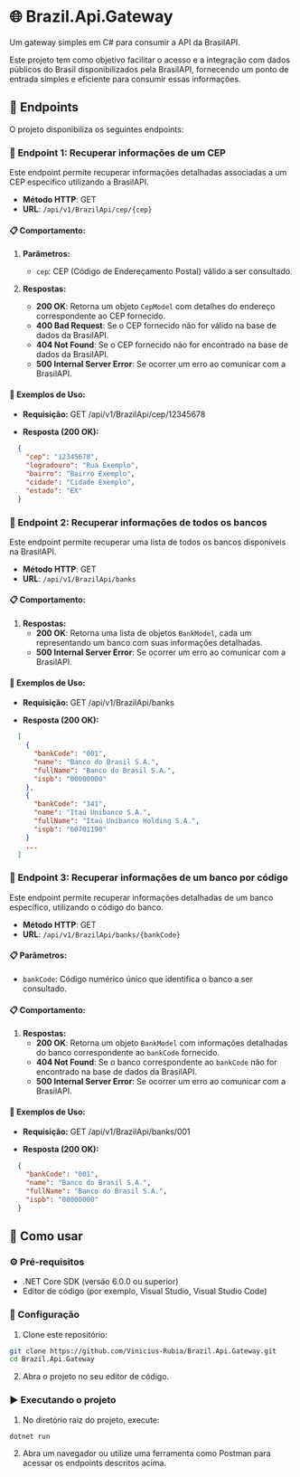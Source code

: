 # 🌐 Brazil.Api.Gateway

Um gateway simples em C# para consumir a API da BrasilAPI.

Este projeto tem como objetivo facilitar o acesso e a integração com dados públicos do Brasil disponibilizados pela BrasilAPI, fornecendo um ponto de entrada simples e eficiente para consumir essas informações.

## 📌 Endpoints

O projeto disponibiliza os seguintes endpoints:

### 🔹 Endpoint 1: Recuperar informações de um CEP
Este endpoint permite recuperar informações detalhadas associadas a um CEP específico utilizando a BrasilAPI.

- **Método HTTP**: GET
- **URL**: `/api/v1/BrazilApi/cep/{cep}`

#### 📋 Comportamento:

1. **Parâmetros:**
   - `cep`: CEP (Código de Endereçamento Postal) válido a ser consultado.

2. **Respostas:**
   - **200 OK**: Retorna um objeto `CepModel` com detalhes do endereço correspondente ao CEP fornecido.
   - **400 Bad Request**: Se o CEP fornecido não for válido na base de dados da BrasilAPI.
   - **404 Not Found**: Se o CEP fornecido não for encontrado na base de dados da BrasilAPI.
   - **500 Internal Server Error**: Se ocorrer um erro ao comunicar com a BrasilAPI.

#### 📝 Exemplos de Uso:

- **Requisição:** GET /api/v1/BrazilApi/cep/12345678

- **Resposta (200 OK):**
```json
  {
    "cep": "12345678",
    "logradouro": "Rua Exemplo",
    "bairro": "Bairro Exemplo",
    "cidade": "Cidade Exemplo",
    "estado": "EX"
  }
```

### 🔹 Endpoint 2: Recuperar informações de todos os bancos
Este endpoint permite recuperar uma lista de todos os bancos disponíveis na BrasilAPI.

- **Método HTTP**: GET
- **URL**: `/api/v1/BrazilApi/banks`

#### 📋 Comportamento:

1. **Respostas:**
   - **200 OK**: Retorna uma lista de objetos `BankModel`, cada um representando um banco com suas informações detalhadas.
   - **500 Internal Server Error**: Se ocorrer um erro ao comunicar com a BrasilAPI.

#### 📝 Exemplos de Uso:

- **Requisição:** GET /api/v1/BrazilApi/banks

- **Resposta (200 OK):**
```json
  [
    {
      "bankCode": "001",
      "name": "Banco do Brasil S.A.",
      "fullName": "Banco do Brasil S.A.",
      "ispb": "00000000"
    },
    {
      "bankCode": "341",
      "name": "Itaú Unibanco S.A.",
      "fullName": "Itaú Unibanco Holding S.A.",
      "ispb": "60701190"
    }
    ...
  ]
```

### 🔹 Endpoint 3: Recuperar informações de um banco por código
Este endpoint permite recuperar informações detalhadas de um banco específico, utilizando o código do banco.

- **Método HTTP**: GET
- **URL**: `/api/v1/BrazilApi/banks/{bankCode}`

#### 📋 Parâmetros:

- `bankCode`: Código numérico único que identifica o banco a ser consultado.

#### 📋 Comportamento:

1. **Respostas:**
   - **200 OK**: Retorna um objeto `BankModel` com informações detalhadas do banco correspondente ao `bankCode` fornecido.
   - **404 Not Found**: Se o banco correspondente ao `bankCode` não for encontrado na base de dados da BrasilAPI.
   - **500 Internal Server Error**: Se ocorrer um erro ao comunicar com a BrasilAPI.

#### 📝 Exemplos de Uso:

- **Requisição:** GET /api/v1/BrazilApi/banks/001

- **Resposta (200 OK):**
```json
  {
    "bankCode": "001",
    "name": "Banco do Brasil S.A.",
    "fullName": "Banco do Brasil S.A.",
    "ispb": "00000000"
  }
```

## 🚀 Como usar

### ⚙️ Pré-requisitos

- .NET Core SDK (versão 6.0.0 ou superior)
- Editor de código (por exemplo, Visual Studio, Visual Studio Code)

### 🔧 Configuração

1. Clone este repositório:
```bash
git clone https://github.com/Vinicius-Rubia/Brazil.Api.Gateway.git
cd Brazil.Api.Gateway
```

2. Abra o projeto no seu editor de código.

### ▶️ Executando o projeto

1. No diretório raiz do projeto, execute:
```bash
dotnet run
```

2. Abra um navegador ou utilize uma ferramenta como Postman para acessar os endpoints descritos acima.
